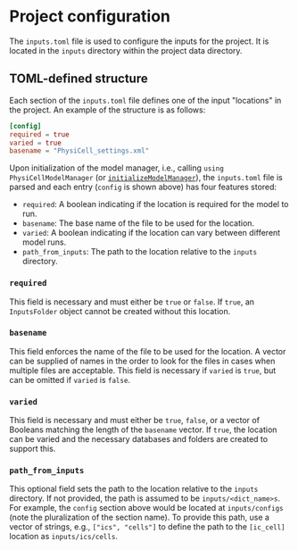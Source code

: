 # Project configuration

The `inputs.toml` file is used to configure the inputs for the project.
It is located in the `inputs` directory within the project data directory.

## TOML-defined structure
Each section of the `inputs.toml` file defines one of the input "locations" in the project.
An example of the structure is as follows:

```toml
[config]
required = true
varied = true
basename = "PhysiCell_settings.xml"
```

Upon initialization of the model manager, i.e., calling `using PhysiCellModelManager` (or [`initializeModelManager`](@ref)), the `inputs.toml` file is parsed and each entry (`config` is shown above) has four features stored:
- `required`: A boolean indicating if the location is required for the model to run.
- `basename`: The base name of the file to be used for the location.
- `varied`: A boolean indicating if the location can vary between different model runs.
- `path_from_inputs`: The path to the location relative to the `inputs` directory.

### `required`
This field is necessary and must either be `true` or `false`.
If `true`, an `InputsFolder` object cannot be created without this location.

### `basename`
This field enforces the name of the file to be used for the location.
A vector can be supplied of names in the order to look for the files in cases when multiple files are acceptable.
This field is necessary if `varied` is `true`, but can be omitted if `varied` is `false`.

### `varied`
This field is necessary and must either be `true`, `false`, or a vector of Booleans matching the length of the `basename` vector.
If `true`, the location can be varied and the necessary databases and folders are created to support this.

### `path_from_inputs`
This optional field sets the path to the location relative to the `inputs` directory.
If not provided, the path is assumed to be `inputs/<dict_name>s`.
For example, the `config` section above would be located at `inputs/configs` (note the pluralization of the section name).
To provide this path, use a vector of strings, e.g., `["ics", "cells"]` to define the path to the `[ic_cell]` location as `inputs/ics/cells`.
